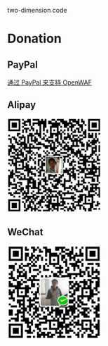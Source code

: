 two-dimension code

Donation
========

PayPal
------

[通过 PayPal 来支持 OpenWAF](https://www.paypal.me/miracleqi)

Alipay
------

<img src="https://github.com/miracleqi/Alipayimage/blob/master/Alipay%20two-dimension%20code.png">

WeChat
------

<img src="https://github.com/miracleqi/Alipayimage/blob/master/weixin%20two-dimension%20code.png">
